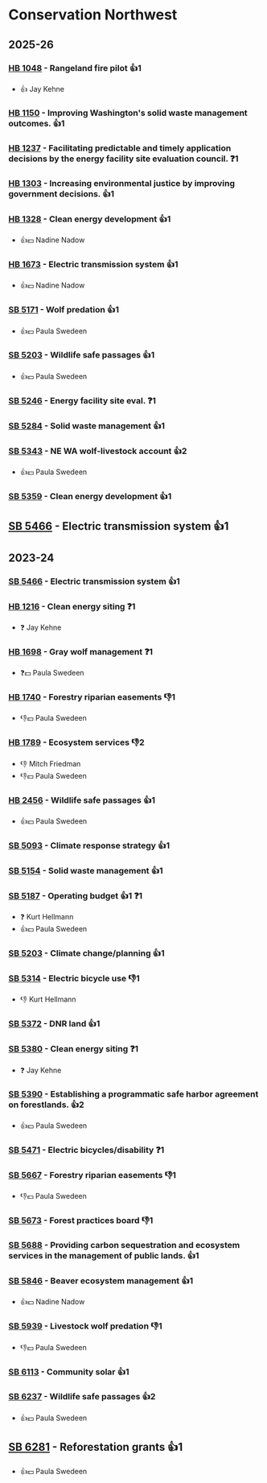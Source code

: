 # Conservation Northwest
## 2025-26

### [HB 1048](/bill/2025-26/hb/1048/) - Rangeland fire pilot 👍1  
* 👍 Jay Kehne

### [HB 1150](/bill/2025-26/hb/1150/) - Improving Washington's solid waste management outcomes. 👍1  

### [HB 1237](/bill/2025-26/hb/1237/) - Facilitating predictable and timely application decisions by the energy facility site evaluation council.   ❓1

### [HB 1303](/bill/2025-26/hb/1303/) - Increasing environmental justice by improving government decisions. 👍1  

### [HB 1328](/bill/2025-26/hb/1328/) - Clean energy development 👍1  
* 👍💵 Nadine Nadow

### [HB 1673](/bill/2025-26/hb/1673/) - Electric transmission system 👍1  
* 👍💵 Nadine Nadow

### [SB 5171](/bill/2025-26/sb/5171/) - Wolf predation 👍1  
* 👍💵 Paula Swedeen

### [SB 5203](/bill/2025-26/sb/5203/) - Wildlife safe passages 👍1  
* 👍💵 Paula Swedeen

### [SB 5246](/bill/2025-26/sb/5246/) - Energy facility site eval.   ❓1

### [SB 5284](/bill/2025-26/sb/5284/) - Solid waste management 👍1  

### [SB 5343](/bill/2025-26/sb/5343/) - NE WA wolf-livestock account 👍2  
* 👍💵 Paula Swedeen

### [SB 5359](/bill/2025-26/sb/5359/) - Clean energy development 👍1  

## [SB 5466](/bill/2025-26/sb/5466/) - Electric transmission system 👍1  

## 2023-24

### [SB 5466](/bill/2023-24/sb/5466/) - Electric transmission system 👍1  

### [HB 1216](/bill/2023-24/hb/1216/) - Clean energy siting   ❓1
* ❓ Jay Kehne

### [HB 1698](/bill/2023-24/hb/1698/) - Gray wolf management   ❓1
* ❓💵 Paula Swedeen

### [HB 1740](/bill/2023-24/hb/1740/) - Forestry riparian easements  👎1 
* 👎💵 Paula Swedeen

### [HB 1789](/bill/2023-24/hb/1789/) - Ecosystem services  👎2 
* 👎 Mitch Friedman
* 👎💵 Paula Swedeen

### [HB 2456](/bill/2023-24/hb/2456/) - Wildlife safe passages 👍1  
* 👍💵 Paula Swedeen

### [SB 5093](/bill/2023-24/sb/5093/) - Climate response strategy 👍1  

### [SB 5154](/bill/2023-24/sb/5154/) - Solid waste management 👍1  

### [SB 5187](/bill/2023-24/sb/5187/) - Operating budget 👍1  ❓1
* ❓ Kurt Hellmann
* 👍💵 Paula Swedeen

### [SB 5203](/bill/2023-24/sb/5203/) - Climate change/planning 👍1  

### [SB 5314](/bill/2023-24/sb/5314/) - Electric bicycle use  👎1 
* 👎 Kurt Hellmann

### [SB 5372](/bill/2023-24/sb/5372/) - DNR land 👍1  

### [SB 5380](/bill/2023-24/sb/5380/) - Clean energy siting   ❓1
* ❓ Jay Kehne

### [SB 5390](/bill/2023-24/sb/5390/) - Establishing a programmatic safe harbor agreement on forestlands. 👍2  
* 👍💵 Paula Swedeen

### [SB 5471](/bill/2023-24/sb/5471/) - Electric bicycles/disability   ❓1

### [SB 5667](/bill/2023-24/sb/5667/) - Forestry riparian easements  👎1 
* 👎💵 Paula Swedeen

### [SB 5673](/bill/2023-24/sb/5673/) - Forest practices board  👎1 

### [SB 5688](/bill/2023-24/sb/5688/) - Providing carbon sequestration and ecosystem services in the management of public lands. 👍1  

### [SB 5846](/bill/2023-24/sb/5846/) - Beaver ecosystem management 👍1  
* 👍💵 Nadine Nadow

### [SB 5939](/bill/2023-24/sb/5939/) - Livestock wolf predation  👎1 
* 👎💵 Paula Swedeen

### [SB 6113](/bill/2023-24/sb/6113/) - Community solar 👍1  

### [SB 6237](/bill/2023-24/sb/6237/) - Wildlife safe passages 👍2  
* 👍💵 Paula Swedeen

## [SB 6281](/bill/2023-24/sb/6281/) - Reforestation grants 👍1  
* 👍💵 Paula Swedeen
